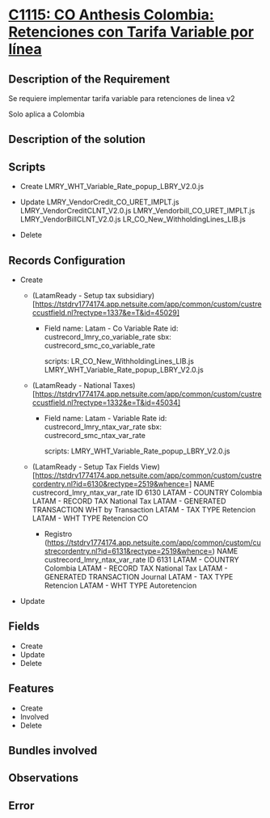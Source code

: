 # [C1115: CO Anthesis Colombia: Retenciones con Tarifa Variable por línea](https://docs.google.com/document/d/1gocg46QPqHF5Wx9ezZkpLqRAUc6ffKPTL6ICQu5C5Fk/edit)


## Description of the Requirement

Se requiere implementar tarifa variable para retenciones de linea v2

Solo aplica a Colombia

## Description of the solution

    

## Scripts
+ Create
    LMRY_WHT_Variable_Rate_popup_LBRY_V2.0.js
+ Update
    LMRY_VendorCredit_CO_URET_IMPLT.js
    LMRY_VendorCreditCLNT_V2.0.js
    LMRY_Vendorbill_CO_URET_IMPLT.js
    LMRY_VendorBillCLNT_V2.0.js
    LR_CO_New_WithholdingLines_LIB.js

    

    
+ Delete



## Records Configuration
+ Create

    + (LatamReady - Setup tax subsidiary)[https://tstdrv1774174.app.netsuite.com/app/common/custom/custreccustfield.nl?rectype=1337&e=T&id=45029]
        +   Field
            name:   Latam - Co Variable Rate
            id: custrecord_lmry_co_variable_rate  sbx: custrecord_smc_co_variable_rate  

            scripts: 
                    LR_CO_New_WithholdingLines_LIB.js
                    LMRY_WHT_Variable_Rate_popup_LBRY_V2.0.js
    + (LatamReady - National Taxes)[https://tstdrv1774174.app.netsuite.com/app/common/custom/custreccustfield.nl?rectype=1332&e=T&id=45034]
        +   Field
            name:   Latam - Variable Rate
            id:     custrecord_lmry_ntax_var_rate   sbx: custrecord_smc_ntax_var_rate

            scripts: 
                    LMRY_WHT_Variable_Rate_popup_LBRY_V2.0.js

    + (LatamReady - Setup Tax Fields View)[https://tstdrv1774174.app.netsuite.com/app/common/custom/custrecordentry.nl?id=6130&rectype=2519&whence=]
                NAME
                    custrecord_lmry_ntax_var_rate 
                ID
                    6130
                LATAM - COUNTRY
                    Colombia
                LATAM - RECORD TAX
                    National Tax
                LATAM - GENERATED TRANSACTION
                    WHT by Transaction
                LATAM - TAX TYPE
                    Retencion
                LATAM - WHT TYPE
                    Retencion CO

        + Registro (https://tstdrv1774174.app.netsuite.com/app/common/custom/custrecordentry.nl?id=6131&rectype=2519&whence=)
                NAME
                    custrecord_lmry_ntax_var_rate
                ID
                    6131
                LATAM - COUNTRY
                    Colombia
                LATAM - RECORD TAX
                    National Tax
                LATAM - GENERATED TRANSACTION
                    Journal
                LATAM - TAX TYPE
                    Retencion
                LATAM - WHT TYPE
                    Autoretencion

        
+ Update
    

## Fields
+ Create
+ Update 
+ Delete

## Features
+ Create
+ Involved
+ Delete

## Bundles involved


## Observations
 

## Error























